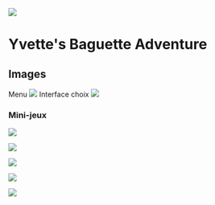 ![](http://i.imgur.com/xnoJvUU.png?1)

# Yvette's Baguette Adventure

## Images
Menu
![](http://i.imgur.com/hQe6zcY.png?1)
Interface choix
![](http://i.imgur.com/nMXo4D8.png?1)

### Mini-jeux

![](http://i.imgur.com/t5Erph9.gif) 

![](http://i.imgur.com/I3Z2Ubd.gif)

![](http://i.imgur.com/BaY6qjm.gif)

![](http://i.imgur.com/nMXo4D8.png?1)

![](http://i.imgur.com/nMXo4D8.png?1)

